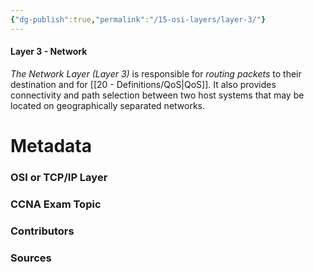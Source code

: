 ```yaml
---
{"dg-publish":true,"permalink":"/15-osi-layers/layer-3/"}
---
```


#### Layer 3 - Network
*The Network Layer (Layer 3)* is responsible for *routing packets* to their destination and for [[20 - Definitions/QoS\|QoS]]. It also provides connectivity and path selection between two host systems that may be located on geographically separated networks.



# Metadata
### OSI or TCP/IP Layer

### CCNA Exam Topic

### Contributors

### Sources

